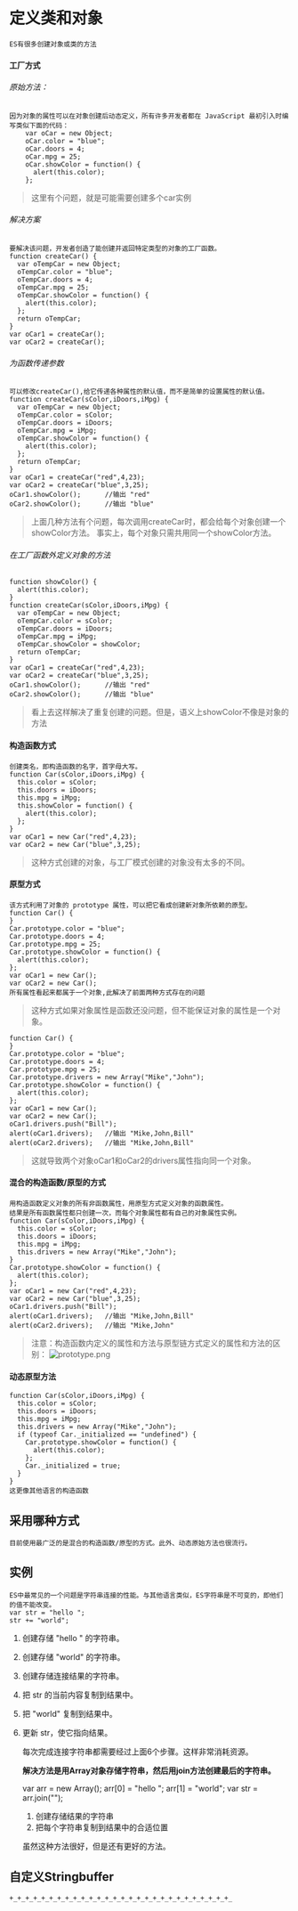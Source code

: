 # 定义类和对象
    ES有很多创建对象或类的方法
#### 工厂方式
###### 原始方法：
    因为对象的属性可以在对象创建后动态定义，所有许多开发者都在 JavaScript 最初引入时编写类似下面的代码：
        var oCar = new Object;
        oCar.color = "blue";
        oCar.doors = 4;
        oCar.mpg = 25;
        oCar.showColor = function() {
          alert(this.color);
        };
> 这里有个问题，就是可能需要创建多个car实例
###### 解决方案
    要解决该问题，开发者创造了能创建并返回特定类型的对象的工厂函数。
    function createCar() {
      var oTempCar = new Object;
      oTempCar.color = "blue";
      oTempCar.doors = 4;
      oTempCar.mpg = 25;
      oTempCar.showColor = function() {
        alert(this.color);
      };
      return oTempCar;
    }
    var oCar1 = createCar();
    var oCar2 = createCar();
###### 为函数传递参数
    可以修改createCar(),给它传递各种属性的默认值，而不是简单的设置属性的默认值。
    function createCar(sColor,iDoors,iMpg) {
      var oTempCar = new Object;
      oTempCar.color = sColor;
      oTempCar.doors = iDoors;
      oTempCar.mpg = iMpg;
      oTempCar.showColor = function() {
        alert(this.color);
      };
      return oTempCar;
    }
    var oCar1 = createCar("red",4,23);
    var oCar2 = createCar("blue",3,25);
    oCar1.showColor();		//输出 "red"
    oCar2.showColor();		//输出 "blue"
> 上面几种方法有个问题，每次调用createCar时，都会给每个对象创建一个showColor方法。
    事实上，每个对象只需共用同一个showColor方法。
###### 在工厂函数外定义对象的方法
    function showColor() {
      alert(this.color);
    }
    function createCar(sColor,iDoors,iMpg) {
      var oTempCar = new Object;
      oTempCar.color = sColor;
      oTempCar.doors = iDoors;
      oTempCar.mpg = iMpg;
      oTempCar.showColor = showColor;
      return oTempCar;
    }
    var oCar1 = createCar("red",4,23);
    var oCar2 = createCar("blue",3,25);
    oCar1.showColor();		//输出 "red"
    oCar2.showColor();		//输出 "blue"
> 看上去这样解决了重复创建的问题。但是，语义上showColor不像是对象的方法
#### 构造函数方式
    创建类名，即构造函数的名字，首字母大写。
    function Car(sColor,iDoors,iMpg) {
      this.color = sColor;
      this.doors = iDoors;
      this.mpg = iMpg;
      this.showColor = function() {
        alert(this.color);
      };
    }
    var oCar1 = new Car("red",4,23);
    var oCar2 = new Car("blue",3,25);
> 这种方式创建的对象，与工厂模式创建的对象没有太多的不同。
#### 原型方式
    该方式利用了对象的 prototype 属性，可以把它看成创建新对象所依赖的原型。
    function Car() {
    }
    Car.prototype.color = "blue";
    Car.prototype.doors = 4;
    Car.prototype.mpg = 25;
    Car.prototype.showColor = function() {
      alert(this.color);
    };
    var oCar1 = new Car();
    var oCar2 = new Car();
    所有属性看起来都属于一个对象,此解决了前面两种方式存在的问题
> 这种方式如果对象属性是函数还没问题，但不能保证对象的属性是一个对象。

    function Car() {
    }
    Car.prototype.color = "blue";
    Car.prototype.doors = 4;
    Car.prototype.mpg = 25;
    Car.prototype.drivers = new Array("Mike","John");
    Car.prototype.showColor = function() {
      alert(this.color);
    };
    var oCar1 = new Car();
    var oCar2 = new Car();
    oCar1.drivers.push("Bill");
    alert(oCar1.drivers);	//输出 "Mike,John,Bill"
    alert(oCar2.drivers);	//输出 "Mike,John,Bill"
> 这就导致两个对象oCar1和oCar2的drivers属性指向同一个对象。
#### 混合的构造函数/原型的方式
    用构造函数定义对象的所有非函数属性，用原型方式定义对象的函数属性。
    结果是所有函数属性都只创建一次，而每个对象属性都有自己的对象属性实例。
    function Car(sColor,iDoors,iMpg) {
      this.color = sColor;
      this.doors = iDoors;
      this.mpg = iMpg;
      this.drivers = new Array("Mike","John");
    }
    Car.prototype.showColor = function() {
      alert(this.color);
    };
    var oCar1 = new Car("red",4,23);
    var oCar2 = new Car("blue",3,25);
    oCar1.drivers.push("Bill");
    alert(oCar1.drivers);	//输出 "Mike,John,Bill"
    alert(oCar2.drivers);	//输出 "Mike,John"
> 注意：构造函数内定义的属性和方法与原型链方式定义的属性和方法的区别：
![prototype.png](区别)
#### 动态原型方法
    function Car(sColor,iDoors,iMpg) {
      this.color = sColor;
      this.doors = iDoors;
      this.mpg = iMpg;
      this.drivers = new Array("Mike","John");
      if (typeof Car._initialized == "undefined") {
        Car.prototype.showColor = function() {
          alert(this.color);
        };
        Car._initialized = true;
      }
    }
    这更像其他语言的构造函数
## 采用哪种方式
    目前使用最广泛的是混合的构造函数/原型的方式。此外、动态原始方法也很流行。
## 实例
    ES中最常见的一个问题是字符串连接的性能。与其他语言类似，ES字符串是不可变的，即他们的值不能改变。
    var str = "hello ";
    str += "world";

1. 创建存储 "hello " 的字符串。
2. 创建存储 "world" 的字符串。
3. 创建存储连接结果的字符串。
4. 把 str 的当前内容复制到结果中。
5. 把 "world" 复制到结果中。
6. 更新 str，使它指向结果。


    每次完成连接字符串都需要经过上面6个步骤。这样非常消耗资源。

   **解决方法是用Array对象存储字符串，然后用join方法创建最后的字符串。**

    var arr = new Array();
    arr[0] = "hello ";
    arr[1] = "world";
    var str = arr.join("");

   1. 创建存储结果的字符串
   1. 把每个字符串复制到结果中的合适位置

    虽然这种方法很好，但是还有更好的方法。
## 自定义Stringbuffer

    +_+_+_+_+_+_+_+_+_+_+_+_+_+_+_+_+_+_+_+_+_+_+_+_+_+_+_+_



















